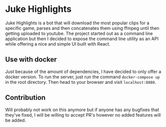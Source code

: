 # Juke Highlights

Juke Highlights is a bot that will download the most popular clips for a specific game, parses and
then concatenates them using ffmpeg until then getting uploaded to youtube. The project started out
as a command line application but then I decided to expose the command line utility as an API while
offering a nice and simple UI built with React.

## Use with docker

Just because of the amount of dependencies, I have decided to only offer a docker version. To run
the server, just run the command ``docker-compose up`` in the root directory. Then head to your
browser and visit ``localhost:8080``.

## Contribution

Will probably not work on this anymore but if anyone has any bugfixes that they've fixed, I will be
willing to accept PR's however no added features will be added.















